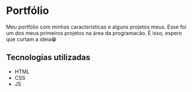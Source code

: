 # Portfólio
Meu portfólio com minhas características e alguns projetos meus.
Esse foi um dos meus primeiros projetos na área da programacão.
É isso, espero que curtam a ideia😁

## Tecnologias utilizadas
- HTML
- CSS
- JS


